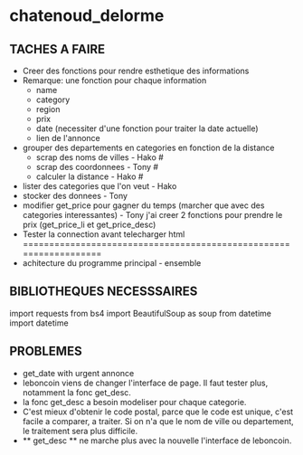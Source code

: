 # chatenoud_delorme

## TACHES A FAIRE
- Creer des fonctions pour rendre esthetique des informations
- Remarque: une fonction pour chaque information
    - name
    - category
    - region
    - prix
    - date (necessiter d'une fonction pour traiter la date actuelle)
    - lien de l'annonce
- grouper des departements en categories en fonction de la distance
    - scrap des noms de villes - Hako #
    - scrap des coordonnees - Tony #
    - calculer la distance - Hako #
- lister des categories que l'on veut - Hako
- stocker des donnees - Tony
- modifier get_price pour gagner du temps (marcher que avec des categories interessantes) - Tony
j'ai creer 2 fonctions pour prendre le prix (get_price_li et get_price_desc)
- Tester la connection avant telecharger html
==================================================================
- achitecture du programme principal - ensemble



## BIBLIOTHEQUES NECESSSAIRES
import requests
from bs4 import BeautifulSoup as soup
from datetime import datetime

## PROBLEMES
- get_date with urgent annonce
- leboncoin viens de changer l'interface de page. Il faut tester plus, notamment la fonc get_desc.
- la fonc get_desc a besoin modeliser pour chaque categorie.
- C'est mieux d'obtenir le code postal, parce que le code est unique, c'est facile a comparer, a traiter. Si on n'a que le nom de ville ou departement, le traitement sera plus difficile.
- ** get_desc ** ne marche plus avec la nouvelle l'interface de leboncoin.